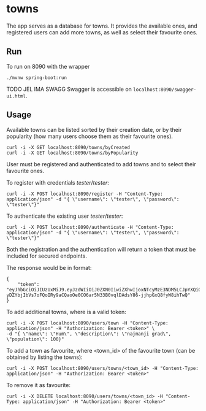 # towns

The app serves as a database for towns. 
It provides the available ones, and registered users can add more towns, 
as well as select their favourite ones.


## Run

To run on 8090 with the wrapper
```
./mvnw spring-boot:run
```

TODO JEL IMA SWAGG
Swagger is accessible on ```localhost:8090/swagger-ui.html```.


## Usage


Available towns can be listed sorted by their creation date, 
or by their popularity (how many users choose them as their favourite ones).
```
curl -i -X GET localhost:8090/towns/byCreated 
curl -i -X GET localhost:8090/towns/byPopularity 
```


User must be registered and authenticated to add towns and to select their favourite ones.

To register with credentials _tester_/_tester_:
```
curl -i -X POST localhost:8090/register -H "Content-Type: application/json" -d "{ \"username\": \"tester\", \"password\": \"tester\"}"
```

To authenticate the existing user _tester_/_tester_:
```
curl -i -X POST localhost:8090/authenticate -H "Content-Type: application/json" -d "{ \"username\": \"tester\", \"password\": \"tester\"}"
```

Both the registration and the authentication will return a token that must be included for secured endpoints.

The response would be in format:
```
{
    "token": "eyJhbGciOiJIUzUxMiJ9.eyJzdWIiOiJ0ZXN0IiwiZXhwIjoxNTcyMzE3NDM5LCJpYXQiOjE1NzIyOTk0Mzl9.L3jOVNJ8UOnDD2Neznh-yDZYbjIbVs7oFQoIRy9aCQaoOe0CO6ar5N33B0vqlDAdsY86-jjhpGxQ8fyW8ihTwQ"
}
```

To add additional towns, where <token> is a valid token:
```
curl -i -X POST localhost:8090/users/town -H "Content-Type: application/json" -H "Authorization: Bearer <token>" \
-d "{ \"name\": \"Hum\", \"description\": \"najmanji grad\", \"population\": 100}"
```

To add a town as favourite, where <town_id> of the favourite town (can be obtained by listing the towns):
```
curl -i -X POST localhost:8090/users/towns/<town_id> -H "Content-Type: application/json" -H "Authorization: Bearer <token>"
```

To remove it as favourite:
```
curl -i -X DELETE localhost:8090/users/towns/<town_id> -H "Content-Type: application/json" -H "Authorization: Bearer <token>"
```
